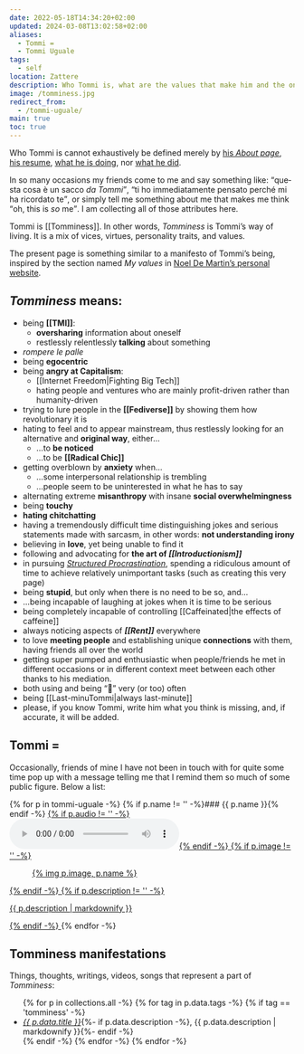 ```yaml
---
date: 2022-05-18T14:34:20+02:00
updated: 2024-03-08T13:02:58+02:00
aliases:
  - Tommi =
  - Tommi Uguale
tags:
  - self
location: Zattere
description: Who Tommi is, what are the values that make him and the ones he stands for
image: /tomminess.jpg
redirect_from:
  - /tommi-uguale/
main: true
toc: true
---
```

Who Tommi is cannot exhaustively be defined merely by [his <cite>About page</cite>](https://tommi.space/about 'About Tommi'), [his resume](https://cv.tommi.space 'Tommi’s CV'), [what he is doing](https://tommi.space/now 'Now - tommi.space'), nor <a href='https://tommi.space/tutto' title='“Tutto”, all the stuff Tommi does' hreflang='it'>what he did</a>.

In so many occasions my friends come to me and say something like: <q lang='it'>questa cosa è un sacco *da Tommi*</q>, <q lang='it'>ti ho immediatamente pensato perché mi ha ricordato te</q>, or simply tell me something about me that makes me think <q>oh, this is *so* me</q>. I am collecting all of those attributes here.

Tommi is [[Tomminess]]. In other words, <cite>Tomminess</cite> is Tommi’s way of living. It is a mix of vices, virtues, personality traits, and values.

<div class='box'>
	The present page is something similar to a manifesto of Tommi’s being, inspired by the section named <cite>My values</cite> in <a href='https://noeldemartin.com' title='Noel De Martin’s personal website'>Noel De Martin’s personal website</a>.
</div>

## <cite>Tomminess</cite> means:

- being **[[TMI]]**:
	- **oversharing** information about oneself
	- restlessly relentlessly **talking** about something
- <em lang='it'>rompere le palle</em>
- being **egocentric**
- being **angry at Capitalism**:
	- [[Internet Freedom|Fighting Big Tech]]
	- hating people and ventures who are mainly profit-driven rather than humanity-driven
- trying to lure people in the **[[Fediverse]]** by showing them how revolutionary it is
- hating to feel and to appear mainstream, thus restlessly looking for an alternative and **original way**, either…
	- …to **be noticed**
	- …to be **[[Radical Chic]]**
- getting overblown by **anxiety** when…
	- …some interpersonal relationship is trembling
	- …people seem to be uninterested in what he has to say
- alternating extreme **misanthropy** with insane **social overwhelmingness**
- being **touchy**
- **hating chitchatting**
- having a tremendously difficult time distinguishing jokes and serious statements made with sarcasm, in other words: **not understanding irony**
- believing in **love**, yet being unable to find it
- following and advocating for **the art of <cite>[[Introductionism]]</cite>**
- in pursuing <cite><a href='https://tommi.space/procrastinazione' title='L’Arte del Procrastinare'>Structured Procrastination</a></cite>, spending a ridiculous amount of time to achieve relatively unimportant tasks (such as creating this very page)
- being **stupid**, but only when there is no need to be so, and…
- …being incapable of laughing at jokes when it is time to be serious
- being completely incapable of controlling [[Caffeinated|the effects of caffeine]]
- always noticing aspects of **<cite>[[Rent]]</cite>** everywhere
- to love **meeting people** and establishing unique **connections** with them, having friends all over the world
- getting super pumped and enthusiastic when people/friends he met in different occasions or in different context meet between each other thanks to his mediation.
- both using and being <q>🤯</q> very (or too) often
- being [[Last-minuTommi|always last-minute]]
- please, if you know Tommi, write him what you think is missing, and, if accurate, it will be added.

## Tommi =

Occasionally, friends of mine I have not been in touch with for quite some time pop up with a message telling me that I remind them so much of some public figure. Below a list:

{% for p in tommi-uguale -%}
	{% if p.name != '' -%}### {{ p.name }}{% endif -%}
	<a href='{{ p.url }}'>
			{% if p.audio != '' -%}<audio controls src='{{ p.audio }}'></audio>{% endif -%}
			{% if p.image != '' -%}<figure>{% img p.image, p.name %}</figure>{% endif -%}
			{% if p.description != '' -%}<p>{{ p.description | markdownify }}</p>{% endif -%}
	</a>
{% endfor -%}

## Tomminess manifestations

Things, thoughts, writings, videos, songs that represent a part of <cite>Tomminess</cite>:

<ul>
	{% for p in collections.all -%}
		{% for tag in p.data.tags -%}
			{% if tag == 'tomminess' -%}
				<li lang='{{ p.data.lang }}'><cite><a href='{{ p.url }}' hreflang='{{ p.data.lang }}' title='{{ p.data.title }}'>{{ p.data.title }}</a></cite>{%- if p.data.description -%}, {{ p.data.description | markdownify }}{%- endif -%}</li>
			{% endif -%}
		{% endfor -%}
	{% endfor -%}
</ul>
